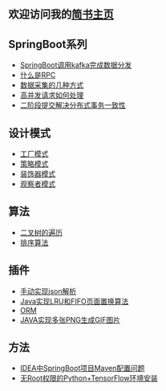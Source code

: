 ## 欢迎访问我的[简书主页](https://www.jianshu.com/u/129d137fa8d1)

## SpringBoot系列

- [SpringBoot调用kafka完成数据分发](https://github.com/guangxush/Mountain/blob/master/README_CN.md)
- [什么是RPC](https://github.com/guangxush/SpringBoot_GRPC)
- [数据采集的几种方式](https://github.com/guangxush/Doctor/blob/master/README.md)
- [高并发请求如何处理](https://github.com/guangxush/WorkQueue/blob/master/README.md)
- [二阶段提交解决分布式事务一致性](https://github.com/guangxush/GoddoG)


## 设计模式

- [工厂模式](https://github.com/guangxush/DesignPatterns/tree/master/src/factory)
- [策略模式](https://github.com/guangxush/DesignPatterns/tree/master/src/strategy)
- [装饰器模式](https://github.com/guangxush/DesignPatterns/tree/master/src/decorator)
- [观察者模式](https://github.com/guangxush/DesignPatterns/tree/master/src/observer)

## 算法

- [二叉树的遍历]()
- [排序算法]()


## 插件

- [手动实现json解析](https://github.com/guangxush/wheel/tree/master/JSONParse/src)
- [Java实现LRU和FIFO页面置换算法](https://github.com/guangxush/wheel/tree/master/PageReplace/src)
- [ORM](https://github.com/guangxush/wheel/tree/master/ORM)
- [JAVA实现多张PNG生成GIF图片](https://github.com/guangxush/GenerateGIF)


## 方法

- [IDEA中SpringBoot项目Maven配置问题]()
- [无Root权限的Python+TensorFlow环境安装]()